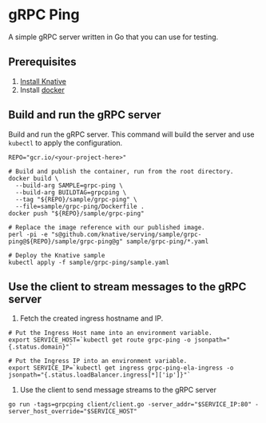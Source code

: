 # gRPC Ping

A simple gRPC server written in Go that you can use for testing.

## Prerequisites

1. [Install Knative](https://github.com/knative/install/blob/master/README.md)
1. Install [docker](https://www.docker.com/)

## Build and run the gRPC server

Build and run the gRPC server. This command will build the server and use `kubectl` to apply the configuration.

```
REPO="gcr.io/<your-project-here>"

# Build and publish the container, run from the root directory.
docker build \
  --build-arg SAMPLE=grpc-ping \
  --build-arg BUILDTAG=grpcping \
  --tag "${REPO}/sample/grpc-ping" \
  --file=sample/grpc-ping/Dockerfile .
docker push "${REPO}/sample/grpc-ping"

# Replace the image reference with our published image.
perl -pi -e "s@github.com/knative/serving/sample/grpc-ping@${REPO}/sample/grpc-ping@g" sample/grpc-ping/*.yaml

# Deploy the Knative sample
kubectl apply -f sample/grpc-ping/sample.yaml

```

## Use the client to stream messages to the gRPC server

1. Fetch the created ingress hostname and IP.

```
# Put the Ingress Host name into an environment variable.
export SERVICE_HOST=`kubectl get route grpc-ping -o jsonpath="{.status.domain}"`

# Put the Ingress IP into an environment variable.
export SERVICE_IP=`kubectl get ingress grpc-ping-ela-ingress -o jsonpath="{.status.loadBalancer.ingress[*]['ip']}"`
```

1. Use the client to send message streams to the gRPC server

```
go run -tags=grpcping client/client.go -server_addr="$SERVICE_IP:80" -server_host_override="$SERVICE_HOST"
```
